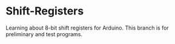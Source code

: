 # Shift-Registers
Learning about 8-bit shift registers for Arduino.  This branch is for preliminary and test programs.
 
